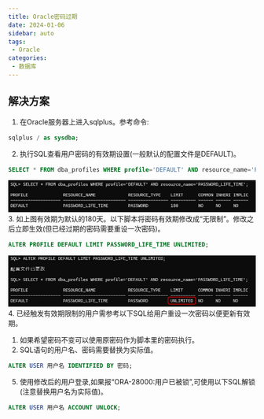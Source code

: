 ```yaml
---
title: Oracle密码过期
date: 2024-01-06
sidebar: auto
tags: 
 - Oracle
categories:
 - 数据库
---
```


## 解决方案
1. 在Oracle服务器上进入sqlplus。参考命令: 
```sql
sqlplus / as sysdba;
```

2. 执行SQL查看用户密码的有效期设置(一般默认的配置文件是DEFAULT)。
```sql
SELECT * FROM dba_profiles WHERE profile='DEFAULT' AND resource_name='PASSWORD_LIFE_TIME';
```
![查询结果](../../.vuepress/public/mmgq1.png)
3. 如上图有效期为默认的180天。以下脚本将密码有效期修改成“无限制”。修改之后立即生效(但已经过期的密码需要重设一次密码)。
```sql
ALTER PROFILE DEFAULT LIMIT PASSWORD_LIFE_TIME UNLIMITED;
```
![查询结果](../../.vuepress/public/mmgq2.png)
4. 已经触发有效期限制的用户需参考以下SQL给用户重设一次密码以便更新有效期。
   1. 如果希望密码不变可以使用原密码作为脚本里的密码执行。
   2. SQL语句的用户名、密码需要替换为实际值。
```sql
ALTER USER 用户名 IDENTIFIED BY 密码;
```

5. 使用修改后的用户登录,如果报“ORA-28000:用户已被锁”,可使用以下SQL解锁(注意替换用户名为实际值)。
```sql
ALTER USER 用户名 ACCOUNT UNLOCK;
```